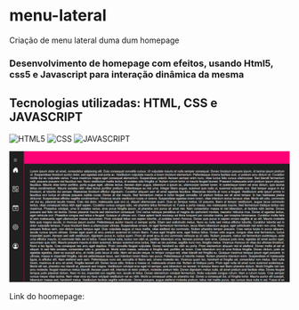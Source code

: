 # menu-lateral
Criação de menu lateral duma dum homepage


### Desenvolvimento de homepage com efeitos, usando Html5, css5 e Javascript para interação dinâmica da mesma

## Tecnologias utilizadas: HTML, CSS e JAVASCRIPT

![HTML5](https://img.shields.io/badge/html5-%23E34F26.svg?style=for-the-badge&logo=html5&logoColor=white)
![CSS](https://img.shields.io/badge/CSS-239120?&style=for-the-badge&logo=css3&logoColor=white)
![JAVASCRIPT](https://img.shields.io/badge/JavaScript-F7DF1E.svg?style=for-the-badge&logo=JavaScript&logoColor=black)


<div><img src="homepage.png"></div>



Link do hoomepage: 
